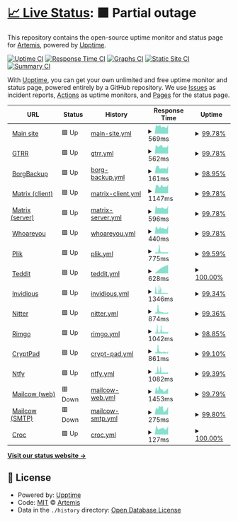 # [📈 Live Status](https://upptime.artemislena.eu): <!--live status--> **🟧 Partial outage**

This repository contains the open-source uptime monitor and status page for [Artemis](https://artemislena.eu), powered by [Upptime](https://github.com/upptime/upptime).

[![Uptime CI](https://github.com/artemislena/upptime/workflows/Uptime%20CI/badge.svg)](https://github.com/artemislena/upptime/actions?query=workflow%3A%22Uptime+CI%22)
[![Response Time CI](https://github.com/artemislena/upptime/workflows/Response%20Time%20CI/badge.svg)](https://github.com/artemislena/upptime/actions?query=workflow%3A%22Response+Time+CI%22)
[![Graphs CI](https://github.com/artemislena/upptime/workflows/Graphs%20CI/badge.svg)](https://github.com/artemislena/upptime/actions?query=workflow%3A%22Graphs+CI%22)
[![Static Site CI](https://github.com/artemislena/upptime/workflows/Static%20Site%20CI/badge.svg)](https://github.com/artemislena/upptime/actions?query=workflow%3A%22Static+Site+CI%22)
[![Summary CI](https://github.com/artemislena/upptime/workflows/Summary%20CI/badge.svg)](https://github.com/artemislena/upptime/actions?query=workflow%3A%22Summary+CI%22)

With [Upptime](https://upptime.js.org), you can get your own unlimited and free uptime monitor and status page, powered entirely by a GitHub repository. We use [Issues](https://github.com/artemislena/upptime/issues) as incident reports, [Actions](https://github.com/artemislena/upptime/actions) as uptime monitors, and [Pages](https://upptime.artemislena.eu) for the status page.

<!--start: status pages-->
<!-- This summary is generated by Upptime (https://github.com/upptime/upptime) -->
<!-- Do not edit this manually, your changes will be overwritten -->
<!-- prettier-ignore -->
| URL | Status | History | Response Time | Uptime |
| --- | ------ | ------- | ------------- | ------ |
| <img alt="" src="https://favicons.githubusercontent.com/artemislena.eu" height="13"> [Main site](https://artemislena.eu) | 🟩 Up | [main-site.yml](https://github.com/artemislena/upptime/commits/HEAD/history/main-site.yml) | <details><summary><img alt="Response time graph" src="./graphs/main-site/response-time-week.png" height="20"> 569ms</summary><br><a href="https://upptime.artemislena.eu/history/main-site"><img alt="Response time 617" src="https://img.shields.io/endpoint?url=https%3A%2F%2Fraw.githubusercontent.com%2Fartemislena%2Fupptime%2FHEAD%2Fapi%2Fmain-site%2Fresponse-time.json"></a><br><a href="https://upptime.artemislena.eu/history/main-site"><img alt="24-hour response time 697" src="https://img.shields.io/endpoint?url=https%3A%2F%2Fraw.githubusercontent.com%2Fartemislena%2Fupptime%2FHEAD%2Fapi%2Fmain-site%2Fresponse-time-day.json"></a><br><a href="https://upptime.artemislena.eu/history/main-site"><img alt="7-day response time 569" src="https://img.shields.io/endpoint?url=https%3A%2F%2Fraw.githubusercontent.com%2Fartemislena%2Fupptime%2FHEAD%2Fapi%2Fmain-site%2Fresponse-time-week.json"></a><br><a href="https://upptime.artemislena.eu/history/main-site"><img alt="30-day response time 568" src="https://img.shields.io/endpoint?url=https%3A%2F%2Fraw.githubusercontent.com%2Fartemislena%2Fupptime%2FHEAD%2Fapi%2Fmain-site%2Fresponse-time-month.json"></a><br><a href="https://upptime.artemislena.eu/history/main-site"><img alt="1-year response time 617" src="https://img.shields.io/endpoint?url=https%3A%2F%2Fraw.githubusercontent.com%2Fartemislena%2Fupptime%2FHEAD%2Fapi%2Fmain-site%2Fresponse-time-year.json"></a></details> | <details><summary><a href="https://upptime.artemislena.eu/history/main-site">99.78%</a></summary><a href="https://upptime.artemislena.eu/history/main-site"><img alt="All-time uptime 99.50%" src="https://img.shields.io/endpoint?url=https%3A%2F%2Fraw.githubusercontent.com%2Fartemislena%2Fupptime%2FHEAD%2Fapi%2Fmain-site%2Fuptime.json"></a><br><a href="https://upptime.artemislena.eu/history/main-site"><img alt="24-hour uptime 100.00%" src="https://img.shields.io/endpoint?url=https%3A%2F%2Fraw.githubusercontent.com%2Fartemislena%2Fupptime%2FHEAD%2Fapi%2Fmain-site%2Fuptime-day.json"></a><br><a href="https://upptime.artemislena.eu/history/main-site"><img alt="7-day uptime 99.78%" src="https://img.shields.io/endpoint?url=https%3A%2F%2Fraw.githubusercontent.com%2Fartemislena%2Fupptime%2FHEAD%2Fapi%2Fmain-site%2Fuptime-week.json"></a><br><a href="https://upptime.artemislena.eu/history/main-site"><img alt="30-day uptime 99.73%" src="https://img.shields.io/endpoint?url=https%3A%2F%2Fraw.githubusercontent.com%2Fartemislena%2Fupptime%2FHEAD%2Fapi%2Fmain-site%2Fuptime-month.json"></a><br><a href="https://upptime.artemislena.eu/history/main-site"><img alt="1-year uptime 99.50%" src="https://img.shields.io/endpoint?url=https%3A%2F%2Fraw.githubusercontent.com%2Fartemislena%2Fupptime%2FHEAD%2Fapi%2Fmain-site%2Fuptime-year.json"></a></details>
| <img alt="" src="https://favicons.githubusercontent.com/gtrr.artemislena.eu" height="13"> [GTRR](https://gtrr.artemislena.eu) | 🟩 Up | [gtrr.yml](https://github.com/artemislena/upptime/commits/HEAD/history/gtrr.yml) | <details><summary><img alt="Response time graph" src="./graphs/gtrr/response-time-week.png" height="20"> 562ms</summary><br><a href="https://upptime.artemislena.eu/history/gtrr"><img alt="Response time 572" src="https://img.shields.io/endpoint?url=https%3A%2F%2Fraw.githubusercontent.com%2Fartemislena%2Fupptime%2FHEAD%2Fapi%2Fgtrr%2Fresponse-time.json"></a><br><a href="https://upptime.artemislena.eu/history/gtrr"><img alt="24-hour response time 667" src="https://img.shields.io/endpoint?url=https%3A%2F%2Fraw.githubusercontent.com%2Fartemislena%2Fupptime%2FHEAD%2Fapi%2Fgtrr%2Fresponse-time-day.json"></a><br><a href="https://upptime.artemislena.eu/history/gtrr"><img alt="7-day response time 562" src="https://img.shields.io/endpoint?url=https%3A%2F%2Fraw.githubusercontent.com%2Fartemislena%2Fupptime%2FHEAD%2Fapi%2Fgtrr%2Fresponse-time-week.json"></a><br><a href="https://upptime.artemislena.eu/history/gtrr"><img alt="30-day response time 567" src="https://img.shields.io/endpoint?url=https%3A%2F%2Fraw.githubusercontent.com%2Fartemislena%2Fupptime%2FHEAD%2Fapi%2Fgtrr%2Fresponse-time-month.json"></a><br><a href="https://upptime.artemislena.eu/history/gtrr"><img alt="1-year response time 572" src="https://img.shields.io/endpoint?url=https%3A%2F%2Fraw.githubusercontent.com%2Fartemislena%2Fupptime%2FHEAD%2Fapi%2Fgtrr%2Fresponse-time-year.json"></a></details> | <details><summary><a href="https://upptime.artemislena.eu/history/gtrr">99.78%</a></summary><a href="https://upptime.artemislena.eu/history/gtrr"><img alt="All-time uptime 99.34%" src="https://img.shields.io/endpoint?url=https%3A%2F%2Fraw.githubusercontent.com%2Fartemislena%2Fupptime%2FHEAD%2Fapi%2Fgtrr%2Fuptime.json"></a><br><a href="https://upptime.artemislena.eu/history/gtrr"><img alt="24-hour uptime 100.00%" src="https://img.shields.io/endpoint?url=https%3A%2F%2Fraw.githubusercontent.com%2Fartemislena%2Fupptime%2FHEAD%2Fapi%2Fgtrr%2Fuptime-day.json"></a><br><a href="https://upptime.artemislena.eu/history/gtrr"><img alt="7-day uptime 99.78%" src="https://img.shields.io/endpoint?url=https%3A%2F%2Fraw.githubusercontent.com%2Fartemislena%2Fupptime%2FHEAD%2Fapi%2Fgtrr%2Fuptime-week.json"></a><br><a href="https://upptime.artemislena.eu/history/gtrr"><img alt="30-day uptime 99.73%" src="https://img.shields.io/endpoint?url=https%3A%2F%2Fraw.githubusercontent.com%2Fartemislena%2Fupptime%2FHEAD%2Fapi%2Fgtrr%2Fuptime-month.json"></a><br><a href="https://upptime.artemislena.eu/history/gtrr"><img alt="1-year uptime 99.34%" src="https://img.shields.io/endpoint?url=https%3A%2F%2Fraw.githubusercontent.com%2Fartemislena%2Fupptime%2FHEAD%2Fapi%2Fgtrr%2Fuptime-year.json"></a></details>
| <img alt="" src="https://favicons.githubusercontent.com/null" height="13"> [BorgBackup](borg.artemislena.eu) | 🟩 Up | [borg-backup.yml](https://github.com/artemislena/upptime/commits/HEAD/history/borg-backup.yml) | <details><summary><img alt="Response time graph" src="./graphs/borg-backup/response-time-week.png" height="20"> 161ms</summary><br><a href="https://upptime.artemislena.eu/history/borg-backup"><img alt="Response time 163" src="https://img.shields.io/endpoint?url=https%3A%2F%2Fraw.githubusercontent.com%2Fartemislena%2Fupptime%2FHEAD%2Fapi%2Fborg-backup%2Fresponse-time.json"></a><br><a href="https://upptime.artemislena.eu/history/borg-backup"><img alt="24-hour response time 176" src="https://img.shields.io/endpoint?url=https%3A%2F%2Fraw.githubusercontent.com%2Fartemislena%2Fupptime%2FHEAD%2Fapi%2Fborg-backup%2Fresponse-time-day.json"></a><br><a href="https://upptime.artemislena.eu/history/borg-backup"><img alt="7-day response time 161" src="https://img.shields.io/endpoint?url=https%3A%2F%2Fraw.githubusercontent.com%2Fartemislena%2Fupptime%2FHEAD%2Fapi%2Fborg-backup%2Fresponse-time-week.json"></a><br><a href="https://upptime.artemislena.eu/history/borg-backup"><img alt="30-day response time 164" src="https://img.shields.io/endpoint?url=https%3A%2F%2Fraw.githubusercontent.com%2Fartemislena%2Fupptime%2FHEAD%2Fapi%2Fborg-backup%2Fresponse-time-month.json"></a><br><a href="https://upptime.artemislena.eu/history/borg-backup"><img alt="1-year response time 163" src="https://img.shields.io/endpoint?url=https%3A%2F%2Fraw.githubusercontent.com%2Fartemislena%2Fupptime%2FHEAD%2Fapi%2Fborg-backup%2Fresponse-time-year.json"></a></details> | <details><summary><a href="https://upptime.artemislena.eu/history/borg-backup">98.95%</a></summary><a href="https://upptime.artemislena.eu/history/borg-backup"><img alt="All-time uptime 99.61%" src="https://img.shields.io/endpoint?url=https%3A%2F%2Fraw.githubusercontent.com%2Fartemislena%2Fupptime%2FHEAD%2Fapi%2Fborg-backup%2Fuptime.json"></a><br><a href="https://upptime.artemislena.eu/history/borg-backup"><img alt="24-hour uptime 92.64%" src="https://img.shields.io/endpoint?url=https%3A%2F%2Fraw.githubusercontent.com%2Fartemislena%2Fupptime%2FHEAD%2Fapi%2Fborg-backup%2Fuptime-day.json"></a><br><a href="https://upptime.artemislena.eu/history/borg-backup"><img alt="7-day uptime 98.95%" src="https://img.shields.io/endpoint?url=https%3A%2F%2Fraw.githubusercontent.com%2Fartemislena%2Fupptime%2FHEAD%2Fapi%2Fborg-backup%2Fuptime-week.json"></a><br><a href="https://upptime.artemislena.eu/history/borg-backup"><img alt="30-day uptime 99.60%" src="https://img.shields.io/endpoint?url=https%3A%2F%2Fraw.githubusercontent.com%2Fartemislena%2Fupptime%2FHEAD%2Fapi%2Fborg-backup%2Fuptime-month.json"></a><br><a href="https://upptime.artemislena.eu/history/borg-backup"><img alt="1-year uptime 99.61%" src="https://img.shields.io/endpoint?url=https%3A%2F%2Fraw.githubusercontent.com%2Fartemislena%2Fupptime%2FHEAD%2Fapi%2Fborg-backup%2Fuptime-year.json"></a></details>
| <img alt="" src="https://favicons.githubusercontent.com/matrix.artemislena.eu" height="13"> [Matrix (client)](https://matrix.artemislena.eu) | 🟩 Up | [matrix-client.yml](https://github.com/artemislena/upptime/commits/HEAD/history/matrix-client.yml) | <details><summary><img alt="Response time graph" src="./graphs/matrix-client/response-time-week.png" height="20"> 1147ms</summary><br><a href="https://upptime.artemislena.eu/history/matrix-client"><img alt="Response time 1217" src="https://img.shields.io/endpoint?url=https%3A%2F%2Fraw.githubusercontent.com%2Fartemislena%2Fupptime%2FHEAD%2Fapi%2Fmatrix-client%2Fresponse-time.json"></a><br><a href="https://upptime.artemislena.eu/history/matrix-client"><img alt="24-hour response time 1366" src="https://img.shields.io/endpoint?url=https%3A%2F%2Fraw.githubusercontent.com%2Fartemislena%2Fupptime%2FHEAD%2Fapi%2Fmatrix-client%2Fresponse-time-day.json"></a><br><a href="https://upptime.artemislena.eu/history/matrix-client"><img alt="7-day response time 1147" src="https://img.shields.io/endpoint?url=https%3A%2F%2Fraw.githubusercontent.com%2Fartemislena%2Fupptime%2FHEAD%2Fapi%2Fmatrix-client%2Fresponse-time-week.json"></a><br><a href="https://upptime.artemislena.eu/history/matrix-client"><img alt="30-day response time 1158" src="https://img.shields.io/endpoint?url=https%3A%2F%2Fraw.githubusercontent.com%2Fartemislena%2Fupptime%2FHEAD%2Fapi%2Fmatrix-client%2Fresponse-time-month.json"></a><br><a href="https://upptime.artemislena.eu/history/matrix-client"><img alt="1-year response time 1217" src="https://img.shields.io/endpoint?url=https%3A%2F%2Fraw.githubusercontent.com%2Fartemislena%2Fupptime%2FHEAD%2Fapi%2Fmatrix-client%2Fresponse-time-year.json"></a></details> | <details><summary><a href="https://upptime.artemislena.eu/history/matrix-client">99.78%</a></summary><a href="https://upptime.artemislena.eu/history/matrix-client"><img alt="All-time uptime 99.25%" src="https://img.shields.io/endpoint?url=https%3A%2F%2Fraw.githubusercontent.com%2Fartemislena%2Fupptime%2FHEAD%2Fapi%2Fmatrix-client%2Fuptime.json"></a><br><a href="https://upptime.artemislena.eu/history/matrix-client"><img alt="24-hour uptime 100.00%" src="https://img.shields.io/endpoint?url=https%3A%2F%2Fraw.githubusercontent.com%2Fartemislena%2Fupptime%2FHEAD%2Fapi%2Fmatrix-client%2Fuptime-day.json"></a><br><a href="https://upptime.artemislena.eu/history/matrix-client"><img alt="7-day uptime 99.78%" src="https://img.shields.io/endpoint?url=https%3A%2F%2Fraw.githubusercontent.com%2Fartemislena%2Fupptime%2FHEAD%2Fapi%2Fmatrix-client%2Fuptime-week.json"></a><br><a href="https://upptime.artemislena.eu/history/matrix-client"><img alt="30-day uptime 99.29%" src="https://img.shields.io/endpoint?url=https%3A%2F%2Fraw.githubusercontent.com%2Fartemislena%2Fupptime%2FHEAD%2Fapi%2Fmatrix-client%2Fuptime-month.json"></a><br><a href="https://upptime.artemislena.eu/history/matrix-client"><img alt="1-year uptime 99.25%" src="https://img.shields.io/endpoint?url=https%3A%2F%2Fraw.githubusercontent.com%2Fartemislena%2Fupptime%2FHEAD%2Fapi%2Fmatrix-client%2Fuptime-year.json"></a></details>
| <img alt="" src="https://favicons.githubusercontent.com/matrix.artemislena.eu" height="13"> [Matrix (server)](https://matrix.artemislena.eu:8448/_matrix/static) | 🟩 Up | [matrix-server.yml](https://github.com/artemislena/upptime/commits/HEAD/history/matrix-server.yml) | <details><summary><img alt="Response time graph" src="./graphs/matrix-server/response-time-week.png" height="20"> 596ms</summary><br><a href="https://upptime.artemislena.eu/history/matrix-server"><img alt="Response time 742" src="https://img.shields.io/endpoint?url=https%3A%2F%2Fraw.githubusercontent.com%2Fartemislena%2Fupptime%2FHEAD%2Fapi%2Fmatrix-server%2Fresponse-time.json"></a><br><a href="https://upptime.artemislena.eu/history/matrix-server"><img alt="24-hour response time 833" src="https://img.shields.io/endpoint?url=https%3A%2F%2Fraw.githubusercontent.com%2Fartemislena%2Fupptime%2FHEAD%2Fapi%2Fmatrix-server%2Fresponse-time-day.json"></a><br><a href="https://upptime.artemislena.eu/history/matrix-server"><img alt="7-day response time 596" src="https://img.shields.io/endpoint?url=https%3A%2F%2Fraw.githubusercontent.com%2Fartemislena%2Fupptime%2FHEAD%2Fapi%2Fmatrix-server%2Fresponse-time-week.json"></a><br><a href="https://upptime.artemislena.eu/history/matrix-server"><img alt="30-day response time 683" src="https://img.shields.io/endpoint?url=https%3A%2F%2Fraw.githubusercontent.com%2Fartemislena%2Fupptime%2FHEAD%2Fapi%2Fmatrix-server%2Fresponse-time-month.json"></a><br><a href="https://upptime.artemislena.eu/history/matrix-server"><img alt="1-year response time 742" src="https://img.shields.io/endpoint?url=https%3A%2F%2Fraw.githubusercontent.com%2Fartemislena%2Fupptime%2FHEAD%2Fapi%2Fmatrix-server%2Fresponse-time-year.json"></a></details> | <details><summary><a href="https://upptime.artemislena.eu/history/matrix-server">99.78%</a></summary><a href="https://upptime.artemislena.eu/history/matrix-server"><img alt="All-time uptime 99.28%" src="https://img.shields.io/endpoint?url=https%3A%2F%2Fraw.githubusercontent.com%2Fartemislena%2Fupptime%2FHEAD%2Fapi%2Fmatrix-server%2Fuptime.json"></a><br><a href="https://upptime.artemislena.eu/history/matrix-server"><img alt="24-hour uptime 100.00%" src="https://img.shields.io/endpoint?url=https%3A%2F%2Fraw.githubusercontent.com%2Fartemislena%2Fupptime%2FHEAD%2Fapi%2Fmatrix-server%2Fuptime-day.json"></a><br><a href="https://upptime.artemislena.eu/history/matrix-server"><img alt="7-day uptime 99.78%" src="https://img.shields.io/endpoint?url=https%3A%2F%2Fraw.githubusercontent.com%2Fartemislena%2Fupptime%2FHEAD%2Fapi%2Fmatrix-server%2Fuptime-week.json"></a><br><a href="https://upptime.artemislena.eu/history/matrix-server"><img alt="30-day uptime 99.34%" src="https://img.shields.io/endpoint?url=https%3A%2F%2Fraw.githubusercontent.com%2Fartemislena%2Fupptime%2FHEAD%2Fapi%2Fmatrix-server%2Fuptime-month.json"></a><br><a href="https://upptime.artemislena.eu/history/matrix-server"><img alt="1-year uptime 99.28%" src="https://img.shields.io/endpoint?url=https%3A%2F%2Fraw.githubusercontent.com%2Fartemislena%2Fupptime%2FHEAD%2Fapi%2Fmatrix-server%2Fuptime-year.json"></a></details>
| <img alt="" src="https://favicons.githubusercontent.com/artemislena.eu" height="13"> [Whoareyou](https://artemislena.eu/services/whoareyou.html) | 🟩 Up | [whoareyou.yml](https://github.com/artemislena/upptime/commits/HEAD/history/whoareyou.yml) | <details><summary><img alt="Response time graph" src="./graphs/whoareyou/response-time-week.png" height="20"> 440ms</summary><br><a href="https://upptime.artemislena.eu/history/whoareyou"><img alt="Response time 460" src="https://img.shields.io/endpoint?url=https%3A%2F%2Fraw.githubusercontent.com%2Fartemislena%2Fupptime%2FHEAD%2Fapi%2Fwhoareyou%2Fresponse-time.json"></a><br><a href="https://upptime.artemislena.eu/history/whoareyou"><img alt="24-hour response time 621" src="https://img.shields.io/endpoint?url=https%3A%2F%2Fraw.githubusercontent.com%2Fartemislena%2Fupptime%2FHEAD%2Fapi%2Fwhoareyou%2Fresponse-time-day.json"></a><br><a href="https://upptime.artemislena.eu/history/whoareyou"><img alt="7-day response time 440" src="https://img.shields.io/endpoint?url=https%3A%2F%2Fraw.githubusercontent.com%2Fartemislena%2Fupptime%2FHEAD%2Fapi%2Fwhoareyou%2Fresponse-time-week.json"></a><br><a href="https://upptime.artemislena.eu/history/whoareyou"><img alt="30-day response time 463" src="https://img.shields.io/endpoint?url=https%3A%2F%2Fraw.githubusercontent.com%2Fartemislena%2Fupptime%2FHEAD%2Fapi%2Fwhoareyou%2Fresponse-time-month.json"></a><br><a href="https://upptime.artemislena.eu/history/whoareyou"><img alt="1-year response time 460" src="https://img.shields.io/endpoint?url=https%3A%2F%2Fraw.githubusercontent.com%2Fartemislena%2Fupptime%2FHEAD%2Fapi%2Fwhoareyou%2Fresponse-time-year.json"></a></details> | <details><summary><a href="https://upptime.artemislena.eu/history/whoareyou">99.78%</a></summary><a href="https://upptime.artemislena.eu/history/whoareyou"><img alt="All-time uptime 99.56%" src="https://img.shields.io/endpoint?url=https%3A%2F%2Fraw.githubusercontent.com%2Fartemislena%2Fupptime%2FHEAD%2Fapi%2Fwhoareyou%2Fuptime.json"></a><br><a href="https://upptime.artemislena.eu/history/whoareyou"><img alt="24-hour uptime 100.00%" src="https://img.shields.io/endpoint?url=https%3A%2F%2Fraw.githubusercontent.com%2Fartemislena%2Fupptime%2FHEAD%2Fapi%2Fwhoareyou%2Fuptime-day.json"></a><br><a href="https://upptime.artemislena.eu/history/whoareyou"><img alt="7-day uptime 99.78%" src="https://img.shields.io/endpoint?url=https%3A%2F%2Fraw.githubusercontent.com%2Fartemislena%2Fupptime%2FHEAD%2Fapi%2Fwhoareyou%2Fuptime-week.json"></a><br><a href="https://upptime.artemislena.eu/history/whoareyou"><img alt="30-day uptime 99.79%" src="https://img.shields.io/endpoint?url=https%3A%2F%2Fraw.githubusercontent.com%2Fartemislena%2Fupptime%2FHEAD%2Fapi%2Fwhoareyou%2Fuptime-month.json"></a><br><a href="https://upptime.artemislena.eu/history/whoareyou"><img alt="1-year uptime 99.56%" src="https://img.shields.io/endpoint?url=https%3A%2F%2Fraw.githubusercontent.com%2Fartemislena%2Fupptime%2FHEAD%2Fapi%2Fwhoareyou%2Fuptime-year.json"></a></details>
| <img alt="" src="https://favicons.githubusercontent.com/plik.artemislena.eu" height="13"> [Plik](https://plik.artemislena.eu) | 🟩 Up | [plik.yml](https://github.com/artemislena/upptime/commits/HEAD/history/plik.yml) | <details><summary><img alt="Response time graph" src="./graphs/plik/response-time-week.png" height="20"> 775ms</summary><br><a href="https://upptime.artemislena.eu/history/plik"><img alt="Response time 806" src="https://img.shields.io/endpoint?url=https%3A%2F%2Fraw.githubusercontent.com%2Fartemislena%2Fupptime%2FHEAD%2Fapi%2Fplik%2Fresponse-time.json"></a><br><a href="https://upptime.artemislena.eu/history/plik"><img alt="24-hour response time 629" src="https://img.shields.io/endpoint?url=https%3A%2F%2Fraw.githubusercontent.com%2Fartemislena%2Fupptime%2FHEAD%2Fapi%2Fplik%2Fresponse-time-day.json"></a><br><a href="https://upptime.artemislena.eu/history/plik"><img alt="7-day response time 775" src="https://img.shields.io/endpoint?url=https%3A%2F%2Fraw.githubusercontent.com%2Fartemislena%2Fupptime%2FHEAD%2Fapi%2Fplik%2Fresponse-time-week.json"></a><br><a href="https://upptime.artemislena.eu/history/plik"><img alt="30-day response time 742" src="https://img.shields.io/endpoint?url=https%3A%2F%2Fraw.githubusercontent.com%2Fartemislena%2Fupptime%2FHEAD%2Fapi%2Fplik%2Fresponse-time-month.json"></a><br><a href="https://upptime.artemislena.eu/history/plik"><img alt="1-year response time 806" src="https://img.shields.io/endpoint?url=https%3A%2F%2Fraw.githubusercontent.com%2Fartemislena%2Fupptime%2FHEAD%2Fapi%2Fplik%2Fresponse-time-year.json"></a></details> | <details><summary><a href="https://upptime.artemislena.eu/history/plik">99.59%</a></summary><a href="https://upptime.artemislena.eu/history/plik"><img alt="All-time uptime 98.99%" src="https://img.shields.io/endpoint?url=https%3A%2F%2Fraw.githubusercontent.com%2Fartemislena%2Fupptime%2FHEAD%2Fapi%2Fplik%2Fuptime.json"></a><br><a href="https://upptime.artemislena.eu/history/plik"><img alt="24-hour uptime 100.00%" src="https://img.shields.io/endpoint?url=https%3A%2F%2Fraw.githubusercontent.com%2Fartemislena%2Fupptime%2FHEAD%2Fapi%2Fplik%2Fuptime-day.json"></a><br><a href="https://upptime.artemislena.eu/history/plik"><img alt="7-day uptime 99.59%" src="https://img.shields.io/endpoint?url=https%3A%2F%2Fraw.githubusercontent.com%2Fartemislena%2Fupptime%2FHEAD%2Fapi%2Fplik%2Fuptime-week.json"></a><br><a href="https://upptime.artemislena.eu/history/plik"><img alt="30-day uptime 99.65%" src="https://img.shields.io/endpoint?url=https%3A%2F%2Fraw.githubusercontent.com%2Fartemislena%2Fupptime%2FHEAD%2Fapi%2Fplik%2Fuptime-month.json"></a><br><a href="https://upptime.artemislena.eu/history/plik"><img alt="1-year uptime 98.99%" src="https://img.shields.io/endpoint?url=https%3A%2F%2Fraw.githubusercontent.com%2Fartemislena%2Fupptime%2FHEAD%2Fapi%2Fplik%2Fuptime-year.json"></a></details>
| <img alt="" src="https://favicons.githubusercontent.com/reddit.artemislena.eu" height="13"> [Teddit](https://reddit.artemislena.eu) | 🟩 Up | [teddit.yml](https://github.com/artemislena/upptime/commits/HEAD/history/teddit.yml) | <details><summary><img alt="Response time graph" src="./graphs/teddit/response-time-week.png" height="20"> 628ms</summary><br><a href="https://upptime.artemislena.eu/history/teddit"><img alt="Response time 628" src="https://img.shields.io/endpoint?url=https%3A%2F%2Fraw.githubusercontent.com%2Fartemislena%2Fupptime%2FHEAD%2Fapi%2Fteddit%2Fresponse-time.json"></a><br><a href="https://upptime.artemislena.eu/history/teddit"><img alt="24-hour response time 759" src="https://img.shields.io/endpoint?url=https%3A%2F%2Fraw.githubusercontent.com%2Fartemislena%2Fupptime%2FHEAD%2Fapi%2Fteddit%2Fresponse-time-day.json"></a><br><a href="https://upptime.artemislena.eu/history/teddit"><img alt="7-day response time 628" src="https://img.shields.io/endpoint?url=https%3A%2F%2Fraw.githubusercontent.com%2Fartemislena%2Fupptime%2FHEAD%2Fapi%2Fteddit%2Fresponse-time-week.json"></a><br><a href="https://upptime.artemislena.eu/history/teddit"><img alt="30-day response time 628" src="https://img.shields.io/endpoint?url=https%3A%2F%2Fraw.githubusercontent.com%2Fartemislena%2Fupptime%2FHEAD%2Fapi%2Fteddit%2Fresponse-time-month.json"></a><br><a href="https://upptime.artemislena.eu/history/teddit"><img alt="1-year response time 628" src="https://img.shields.io/endpoint?url=https%3A%2F%2Fraw.githubusercontent.com%2Fartemislena%2Fupptime%2FHEAD%2Fapi%2Fteddit%2Fresponse-time-year.json"></a></details> | <details><summary><a href="https://upptime.artemislena.eu/history/teddit">100.00%</a></summary><a href="https://upptime.artemislena.eu/history/teddit"><img alt="All-time uptime 100.00%" src="https://img.shields.io/endpoint?url=https%3A%2F%2Fraw.githubusercontent.com%2Fartemislena%2Fupptime%2FHEAD%2Fapi%2Fteddit%2Fuptime.json"></a><br><a href="https://upptime.artemislena.eu/history/teddit"><img alt="24-hour uptime 100.00%" src="https://img.shields.io/endpoint?url=https%3A%2F%2Fraw.githubusercontent.com%2Fartemislena%2Fupptime%2FHEAD%2Fapi%2Fteddit%2Fuptime-day.json"></a><br><a href="https://upptime.artemislena.eu/history/teddit"><img alt="7-day uptime 100.00%" src="https://img.shields.io/endpoint?url=https%3A%2F%2Fraw.githubusercontent.com%2Fartemislena%2Fupptime%2FHEAD%2Fapi%2Fteddit%2Fuptime-week.json"></a><br><a href="https://upptime.artemislena.eu/history/teddit"><img alt="30-day uptime 100.00%" src="https://img.shields.io/endpoint?url=https%3A%2F%2Fraw.githubusercontent.com%2Fartemislena%2Fupptime%2FHEAD%2Fapi%2Fteddit%2Fuptime-month.json"></a><br><a href="https://upptime.artemislena.eu/history/teddit"><img alt="1-year uptime 100.00%" src="https://img.shields.io/endpoint?url=https%3A%2F%2Fraw.githubusercontent.com%2Fartemislena%2Fupptime%2FHEAD%2Fapi%2Fteddit%2Fuptime-year.json"></a></details>
| <img alt="" src="https://favicons.githubusercontent.com/yt.artemislena.eu" height="13"> [Invidious](https://yt.artemislena.eu) | 🟩 Up | [invidious.yml](https://github.com/artemislena/upptime/commits/HEAD/history/invidious.yml) | <details><summary><img alt="Response time graph" src="./graphs/invidious/response-time-week.png" height="20"> 1346ms</summary><br><a href="https://upptime.artemislena.eu/history/invidious"><img alt="Response time 877" src="https://img.shields.io/endpoint?url=https%3A%2F%2Fraw.githubusercontent.com%2Fartemislena%2Fupptime%2FHEAD%2Fapi%2Finvidious%2Fresponse-time.json"></a><br><a href="https://upptime.artemislena.eu/history/invidious"><img alt="24-hour response time 637" src="https://img.shields.io/endpoint?url=https%3A%2F%2Fraw.githubusercontent.com%2Fartemislena%2Fupptime%2FHEAD%2Fapi%2Finvidious%2Fresponse-time-day.json"></a><br><a href="https://upptime.artemislena.eu/history/invidious"><img alt="7-day response time 1346" src="https://img.shields.io/endpoint?url=https%3A%2F%2Fraw.githubusercontent.com%2Fartemislena%2Fupptime%2FHEAD%2Fapi%2Finvidious%2Fresponse-time-week.json"></a><br><a href="https://upptime.artemislena.eu/history/invidious"><img alt="30-day response time 1227" src="https://img.shields.io/endpoint?url=https%3A%2F%2Fraw.githubusercontent.com%2Fartemislena%2Fupptime%2FHEAD%2Fapi%2Finvidious%2Fresponse-time-month.json"></a><br><a href="https://upptime.artemislena.eu/history/invidious"><img alt="1-year response time 877" src="https://img.shields.io/endpoint?url=https%3A%2F%2Fraw.githubusercontent.com%2Fartemislena%2Fupptime%2FHEAD%2Fapi%2Finvidious%2Fresponse-time-year.json"></a></details> | <details><summary><a href="https://upptime.artemislena.eu/history/invidious">99.34%</a></summary><a href="https://upptime.artemislena.eu/history/invidious"><img alt="All-time uptime 98.29%" src="https://img.shields.io/endpoint?url=https%3A%2F%2Fraw.githubusercontent.com%2Fartemislena%2Fupptime%2FHEAD%2Fapi%2Finvidious%2Fuptime.json"></a><br><a href="https://upptime.artemislena.eu/history/invidious"><img alt="24-hour uptime 100.00%" src="https://img.shields.io/endpoint?url=https%3A%2F%2Fraw.githubusercontent.com%2Fartemislena%2Fupptime%2FHEAD%2Fapi%2Finvidious%2Fuptime-day.json"></a><br><a href="https://upptime.artemislena.eu/history/invidious"><img alt="7-day uptime 99.34%" src="https://img.shields.io/endpoint?url=https%3A%2F%2Fraw.githubusercontent.com%2Fartemislena%2Fupptime%2FHEAD%2Fapi%2Finvidious%2Fuptime-week.json"></a><br><a href="https://upptime.artemislena.eu/history/invidious"><img alt="30-day uptime 98.27%" src="https://img.shields.io/endpoint?url=https%3A%2F%2Fraw.githubusercontent.com%2Fartemislena%2Fupptime%2FHEAD%2Fapi%2Finvidious%2Fuptime-month.json"></a><br><a href="https://upptime.artemislena.eu/history/invidious"><img alt="1-year uptime 98.29%" src="https://img.shields.io/endpoint?url=https%3A%2F%2Fraw.githubusercontent.com%2Fartemislena%2Fupptime%2FHEAD%2Fapi%2Finvidious%2Fuptime-year.json"></a></details>
| <img alt="" src="https://favicons.githubusercontent.com/tw.artemislena.eu" height="13"> [Nitter](https://tw.artemislena.eu) | 🟩 Up | [nitter.yml](https://github.com/artemislena/upptime/commits/HEAD/history/nitter.yml) | <details><summary><img alt="Response time graph" src="./graphs/nitter/response-time-week.png" height="20"> 874ms</summary><br><a href="https://upptime.artemislena.eu/history/nitter"><img alt="Response time 791" src="https://img.shields.io/endpoint?url=https%3A%2F%2Fraw.githubusercontent.com%2Fartemislena%2Fupptime%2FHEAD%2Fapi%2Fnitter%2Fresponse-time.json"></a><br><a href="https://upptime.artemislena.eu/history/nitter"><img alt="24-hour response time 694" src="https://img.shields.io/endpoint?url=https%3A%2F%2Fraw.githubusercontent.com%2Fartemislena%2Fupptime%2FHEAD%2Fapi%2Fnitter%2Fresponse-time-day.json"></a><br><a href="https://upptime.artemislena.eu/history/nitter"><img alt="7-day response time 874" src="https://img.shields.io/endpoint?url=https%3A%2F%2Fraw.githubusercontent.com%2Fartemislena%2Fupptime%2FHEAD%2Fapi%2Fnitter%2Fresponse-time-week.json"></a><br><a href="https://upptime.artemislena.eu/history/nitter"><img alt="30-day response time 876" src="https://img.shields.io/endpoint?url=https%3A%2F%2Fraw.githubusercontent.com%2Fartemislena%2Fupptime%2FHEAD%2Fapi%2Fnitter%2Fresponse-time-month.json"></a><br><a href="https://upptime.artemislena.eu/history/nitter"><img alt="1-year response time 791" src="https://img.shields.io/endpoint?url=https%3A%2F%2Fraw.githubusercontent.com%2Fartemislena%2Fupptime%2FHEAD%2Fapi%2Fnitter%2Fresponse-time-year.json"></a></details> | <details><summary><a href="https://upptime.artemislena.eu/history/nitter">99.36%</a></summary><a href="https://upptime.artemislena.eu/history/nitter"><img alt="All-time uptime 98.84%" src="https://img.shields.io/endpoint?url=https%3A%2F%2Fraw.githubusercontent.com%2Fartemislena%2Fupptime%2FHEAD%2Fapi%2Fnitter%2Fuptime.json"></a><br><a href="https://upptime.artemislena.eu/history/nitter"><img alt="24-hour uptime 100.00%" src="https://img.shields.io/endpoint?url=https%3A%2F%2Fraw.githubusercontent.com%2Fartemislena%2Fupptime%2FHEAD%2Fapi%2Fnitter%2Fuptime-day.json"></a><br><a href="https://upptime.artemislena.eu/history/nitter"><img alt="7-day uptime 99.36%" src="https://img.shields.io/endpoint?url=https%3A%2F%2Fraw.githubusercontent.com%2Fartemislena%2Fupptime%2FHEAD%2Fapi%2Fnitter%2Fuptime-week.json"></a><br><a href="https://upptime.artemislena.eu/history/nitter"><img alt="30-day uptime 99.57%" src="https://img.shields.io/endpoint?url=https%3A%2F%2Fraw.githubusercontent.com%2Fartemislena%2Fupptime%2FHEAD%2Fapi%2Fnitter%2Fuptime-month.json"></a><br><a href="https://upptime.artemislena.eu/history/nitter"><img alt="1-year uptime 98.84%" src="https://img.shields.io/endpoint?url=https%3A%2F%2Fraw.githubusercontent.com%2Fartemislena%2Fupptime%2FHEAD%2Fapi%2Fnitter%2Fuptime-year.json"></a></details>
| <img alt="" src="https://favicons.githubusercontent.com/imgur.artemislena.eu" height="13"> [Rimgo](https://imgur.artemislena.eu) | 🟩 Up | [rimgo.yml](https://github.com/artemislena/upptime/commits/HEAD/history/rimgo.yml) | <details><summary><img alt="Response time graph" src="./graphs/rimgo/response-time-week.png" height="20"> 1042ms</summary><br><a href="https://upptime.artemislena.eu/history/rimgo"><img alt="Response time 844" src="https://img.shields.io/endpoint?url=https%3A%2F%2Fraw.githubusercontent.com%2Fartemislena%2Fupptime%2FHEAD%2Fapi%2Frimgo%2Fresponse-time.json"></a><br><a href="https://upptime.artemislena.eu/history/rimgo"><img alt="24-hour response time 1093" src="https://img.shields.io/endpoint?url=https%3A%2F%2Fraw.githubusercontent.com%2Fartemislena%2Fupptime%2FHEAD%2Fapi%2Frimgo%2Fresponse-time-day.json"></a><br><a href="https://upptime.artemislena.eu/history/rimgo"><img alt="7-day response time 1042" src="https://img.shields.io/endpoint?url=https%3A%2F%2Fraw.githubusercontent.com%2Fartemislena%2Fupptime%2FHEAD%2Fapi%2Frimgo%2Fresponse-time-week.json"></a><br><a href="https://upptime.artemislena.eu/history/rimgo"><img alt="30-day response time 906" src="https://img.shields.io/endpoint?url=https%3A%2F%2Fraw.githubusercontent.com%2Fartemislena%2Fupptime%2FHEAD%2Fapi%2Frimgo%2Fresponse-time-month.json"></a><br><a href="https://upptime.artemislena.eu/history/rimgo"><img alt="1-year response time 844" src="https://img.shields.io/endpoint?url=https%3A%2F%2Fraw.githubusercontent.com%2Fartemislena%2Fupptime%2FHEAD%2Fapi%2Frimgo%2Fresponse-time-year.json"></a></details> | <details><summary><a href="https://upptime.artemislena.eu/history/rimgo">98.85%</a></summary><a href="https://upptime.artemislena.eu/history/rimgo"><img alt="All-time uptime 99.07%" src="https://img.shields.io/endpoint?url=https%3A%2F%2Fraw.githubusercontent.com%2Fartemislena%2Fupptime%2FHEAD%2Fapi%2Frimgo%2Fuptime.json"></a><br><a href="https://upptime.artemislena.eu/history/rimgo"><img alt="24-hour uptime 100.00%" src="https://img.shields.io/endpoint?url=https%3A%2F%2Fraw.githubusercontent.com%2Fartemislena%2Fupptime%2FHEAD%2Fapi%2Frimgo%2Fuptime-day.json"></a><br><a href="https://upptime.artemislena.eu/history/rimgo"><img alt="7-day uptime 98.85%" src="https://img.shields.io/endpoint?url=https%3A%2F%2Fraw.githubusercontent.com%2Fartemislena%2Fupptime%2FHEAD%2Fapi%2Frimgo%2Fuptime-week.json"></a><br><a href="https://upptime.artemislena.eu/history/rimgo"><img alt="30-day uptime 99.57%" src="https://img.shields.io/endpoint?url=https%3A%2F%2Fraw.githubusercontent.com%2Fartemislena%2Fupptime%2FHEAD%2Fapi%2Frimgo%2Fuptime-month.json"></a><br><a href="https://upptime.artemislena.eu/history/rimgo"><img alt="1-year uptime 99.07%" src="https://img.shields.io/endpoint?url=https%3A%2F%2Fraw.githubusercontent.com%2Fartemislena%2Fupptime%2FHEAD%2Fapi%2Frimgo%2Fuptime-year.json"></a></details>
| <img alt="" src="https://favicons.githubusercontent.com/pad.artemislena.eu" height="13"> [CryptPad](https://pad.artemislena.eu) | 🟩 Up | [crypt-pad.yml](https://github.com/artemislena/upptime/commits/HEAD/history/crypt-pad.yml) | <details><summary><img alt="Response time graph" src="./graphs/crypt-pad/response-time-week.png" height="20"> 861ms</summary><br><a href="https://upptime.artemislena.eu/history/crypt-pad"><img alt="Response time 899" src="https://img.shields.io/endpoint?url=https%3A%2F%2Fraw.githubusercontent.com%2Fartemislena%2Fupptime%2FHEAD%2Fapi%2Fcrypt-pad%2Fresponse-time.json"></a><br><a href="https://upptime.artemislena.eu/history/crypt-pad"><img alt="24-hour response time 677" src="https://img.shields.io/endpoint?url=https%3A%2F%2Fraw.githubusercontent.com%2Fartemislena%2Fupptime%2FHEAD%2Fapi%2Fcrypt-pad%2Fresponse-time-day.json"></a><br><a href="https://upptime.artemislena.eu/history/crypt-pad"><img alt="7-day response time 861" src="https://img.shields.io/endpoint?url=https%3A%2F%2Fraw.githubusercontent.com%2Fartemislena%2Fupptime%2FHEAD%2Fapi%2Fcrypt-pad%2Fresponse-time-week.json"></a><br><a href="https://upptime.artemislena.eu/history/crypt-pad"><img alt="30-day response time 931" src="https://img.shields.io/endpoint?url=https%3A%2F%2Fraw.githubusercontent.com%2Fartemislena%2Fupptime%2FHEAD%2Fapi%2Fcrypt-pad%2Fresponse-time-month.json"></a><br><a href="https://upptime.artemislena.eu/history/crypt-pad"><img alt="1-year response time 899" src="https://img.shields.io/endpoint?url=https%3A%2F%2Fraw.githubusercontent.com%2Fartemislena%2Fupptime%2FHEAD%2Fapi%2Fcrypt-pad%2Fresponse-time-year.json"></a></details> | <details><summary><a href="https://upptime.artemislena.eu/history/crypt-pad">99.10%</a></summary><a href="https://upptime.artemislena.eu/history/crypt-pad"><img alt="All-time uptime 99.02%" src="https://img.shields.io/endpoint?url=https%3A%2F%2Fraw.githubusercontent.com%2Fartemislena%2Fupptime%2FHEAD%2Fapi%2Fcrypt-pad%2Fuptime.json"></a><br><a href="https://upptime.artemislena.eu/history/crypt-pad"><img alt="24-hour uptime 98.13%" src="https://img.shields.io/endpoint?url=https%3A%2F%2Fraw.githubusercontent.com%2Fartemislena%2Fupptime%2FHEAD%2Fapi%2Fcrypt-pad%2Fuptime-day.json"></a><br><a href="https://upptime.artemislena.eu/history/crypt-pad"><img alt="7-day uptime 99.10%" src="https://img.shields.io/endpoint?url=https%3A%2F%2Fraw.githubusercontent.com%2Fartemislena%2Fupptime%2FHEAD%2Fapi%2Fcrypt-pad%2Fuptime-week.json"></a><br><a href="https://upptime.artemislena.eu/history/crypt-pad"><img alt="30-day uptime 99.51%" src="https://img.shields.io/endpoint?url=https%3A%2F%2Fraw.githubusercontent.com%2Fartemislena%2Fupptime%2FHEAD%2Fapi%2Fcrypt-pad%2Fuptime-month.json"></a><br><a href="https://upptime.artemislena.eu/history/crypt-pad"><img alt="1-year uptime 99.02%" src="https://img.shields.io/endpoint?url=https%3A%2F%2Fraw.githubusercontent.com%2Fartemislena%2Fupptime%2FHEAD%2Fapi%2Fcrypt-pad%2Fuptime-year.json"></a></details>
| <img alt="" src="https://favicons.githubusercontent.com/ntfy.artemislena.eu" height="13"> [Ntfy](https://ntfy.artemislena.eu) | 🟩 Up | [ntfy.yml](https://github.com/artemislena/upptime/commits/HEAD/history/ntfy.yml) | <details><summary><img alt="Response time graph" src="./graphs/ntfy/response-time-week.png" height="20"> 1082ms</summary><br><a href="https://upptime.artemislena.eu/history/ntfy"><img alt="Response time 838" src="https://img.shields.io/endpoint?url=https%3A%2F%2Fraw.githubusercontent.com%2Fartemislena%2Fupptime%2FHEAD%2Fapi%2Fntfy%2Fresponse-time.json"></a><br><a href="https://upptime.artemislena.eu/history/ntfy"><img alt="24-hour response time 735" src="https://img.shields.io/endpoint?url=https%3A%2F%2Fraw.githubusercontent.com%2Fartemislena%2Fupptime%2FHEAD%2Fapi%2Fntfy%2Fresponse-time-day.json"></a><br><a href="https://upptime.artemislena.eu/history/ntfy"><img alt="7-day response time 1082" src="https://img.shields.io/endpoint?url=https%3A%2F%2Fraw.githubusercontent.com%2Fartemislena%2Fupptime%2FHEAD%2Fapi%2Fntfy%2Fresponse-time-week.json"></a><br><a href="https://upptime.artemislena.eu/history/ntfy"><img alt="30-day response time 903" src="https://img.shields.io/endpoint?url=https%3A%2F%2Fraw.githubusercontent.com%2Fartemislena%2Fupptime%2FHEAD%2Fapi%2Fntfy%2Fresponse-time-month.json"></a><br><a href="https://upptime.artemislena.eu/history/ntfy"><img alt="1-year response time 838" src="https://img.shields.io/endpoint?url=https%3A%2F%2Fraw.githubusercontent.com%2Fartemislena%2Fupptime%2FHEAD%2Fapi%2Fntfy%2Fresponse-time-year.json"></a></details> | <details><summary><a href="https://upptime.artemislena.eu/history/ntfy">99.39%</a></summary><a href="https://upptime.artemislena.eu/history/ntfy"><img alt="All-time uptime 99.16%" src="https://img.shields.io/endpoint?url=https%3A%2F%2Fraw.githubusercontent.com%2Fartemislena%2Fupptime%2FHEAD%2Fapi%2Fntfy%2Fuptime.json"></a><br><a href="https://upptime.artemislena.eu/history/ntfy"><img alt="24-hour uptime 100.00%" src="https://img.shields.io/endpoint?url=https%3A%2F%2Fraw.githubusercontent.com%2Fartemislena%2Fupptime%2FHEAD%2Fapi%2Fntfy%2Fuptime-day.json"></a><br><a href="https://upptime.artemislena.eu/history/ntfy"><img alt="7-day uptime 99.39%" src="https://img.shields.io/endpoint?url=https%3A%2F%2Fraw.githubusercontent.com%2Fartemislena%2Fupptime%2FHEAD%2Fapi%2Fntfy%2Fuptime-week.json"></a><br><a href="https://upptime.artemislena.eu/history/ntfy"><img alt="30-day uptime 99.70%" src="https://img.shields.io/endpoint?url=https%3A%2F%2Fraw.githubusercontent.com%2Fartemislena%2Fupptime%2FHEAD%2Fapi%2Fntfy%2Fuptime-month.json"></a><br><a href="https://upptime.artemislena.eu/history/ntfy"><img alt="1-year uptime 99.16%" src="https://img.shields.io/endpoint?url=https%3A%2F%2Fraw.githubusercontent.com%2Fartemislena%2Fupptime%2FHEAD%2Fapi%2Fntfy%2Fuptime-year.json"></a></details>
| <img alt="" src="https://favicons.githubusercontent.com/mail.artemislena.eu" height="13"> [Mailcow (web)](https://mail.artemislena.eu) | 🟥 Down | [mailcow-web.yml](https://github.com/artemislena/upptime/commits/HEAD/history/mailcow-web.yml) | <details><summary><img alt="Response time graph" src="./graphs/mailcow-web/response-time-week.png" height="20"> 1453ms</summary><br><a href="https://upptime.artemislena.eu/history/mailcow-web"><img alt="Response time 1357" src="https://img.shields.io/endpoint?url=https%3A%2F%2Fraw.githubusercontent.com%2Fartemislena%2Fupptime%2FHEAD%2Fapi%2Fmailcow-web%2Fresponse-time.json"></a><br><a href="https://upptime.artemislena.eu/history/mailcow-web"><img alt="24-hour response time 1739" src="https://img.shields.io/endpoint?url=https%3A%2F%2Fraw.githubusercontent.com%2Fartemislena%2Fupptime%2FHEAD%2Fapi%2Fmailcow-web%2Fresponse-time-day.json"></a><br><a href="https://upptime.artemislena.eu/history/mailcow-web"><img alt="7-day response time 1453" src="https://img.shields.io/endpoint?url=https%3A%2F%2Fraw.githubusercontent.com%2Fartemislena%2Fupptime%2FHEAD%2Fapi%2Fmailcow-web%2Fresponse-time-week.json"></a><br><a href="https://upptime.artemislena.eu/history/mailcow-web"><img alt="30-day response time 1375" src="https://img.shields.io/endpoint?url=https%3A%2F%2Fraw.githubusercontent.com%2Fartemislena%2Fupptime%2FHEAD%2Fapi%2Fmailcow-web%2Fresponse-time-month.json"></a><br><a href="https://upptime.artemislena.eu/history/mailcow-web"><img alt="1-year response time 1357" src="https://img.shields.io/endpoint?url=https%3A%2F%2Fraw.githubusercontent.com%2Fartemislena%2Fupptime%2FHEAD%2Fapi%2Fmailcow-web%2Fresponse-time-year.json"></a></details> | <details><summary><a href="https://upptime.artemislena.eu/history/mailcow-web">99.79%</a></summary><a href="https://upptime.artemislena.eu/history/mailcow-web"><img alt="All-time uptime 96.12%" src="https://img.shields.io/endpoint?url=https%3A%2F%2Fraw.githubusercontent.com%2Fartemislena%2Fupptime%2FHEAD%2Fapi%2Fmailcow-web%2Fuptime.json"></a><br><a href="https://upptime.artemislena.eu/history/mailcow-web"><img alt="24-hour uptime 99.88%" src="https://img.shields.io/endpoint?url=https%3A%2F%2Fraw.githubusercontent.com%2Fartemislena%2Fupptime%2FHEAD%2Fapi%2Fmailcow-web%2Fuptime-day.json"></a><br><a href="https://upptime.artemislena.eu/history/mailcow-web"><img alt="7-day uptime 99.79%" src="https://img.shields.io/endpoint?url=https%3A%2F%2Fraw.githubusercontent.com%2Fartemislena%2Fupptime%2FHEAD%2Fapi%2Fmailcow-web%2Fuptime-week.json"></a><br><a href="https://upptime.artemislena.eu/history/mailcow-web"><img alt="30-day uptime 93.74%" src="https://img.shields.io/endpoint?url=https%3A%2F%2Fraw.githubusercontent.com%2Fartemislena%2Fupptime%2FHEAD%2Fapi%2Fmailcow-web%2Fuptime-month.json"></a><br><a href="https://upptime.artemislena.eu/history/mailcow-web"><img alt="1-year uptime 96.12%" src="https://img.shields.io/endpoint?url=https%3A%2F%2Fraw.githubusercontent.com%2Fartemislena%2Fupptime%2FHEAD%2Fapi%2Fmailcow-web%2Fuptime-year.json"></a></details>
| <img alt="" src="https://favicons.githubusercontent.com/null" height="13"> [Mailcow (SMTP)](mail.artemislena.eu) | 🟥 Down | [mailcow-smtp.yml](https://github.com/artemislena/upptime/commits/HEAD/history/mailcow-smtp.yml) | <details><summary><img alt="Response time graph" src="./graphs/mailcow-smtp/response-time-week.png" height="20"> 275ms</summary><br><a href="https://upptime.artemislena.eu/history/mailcow-smtp"><img alt="Response time 230" src="https://img.shields.io/endpoint?url=https%3A%2F%2Fraw.githubusercontent.com%2Fartemislena%2Fupptime%2FHEAD%2Fapi%2Fmailcow-smtp%2Fresponse-time.json"></a><br><a href="https://upptime.artemislena.eu/history/mailcow-smtp"><img alt="24-hour response time 343" src="https://img.shields.io/endpoint?url=https%3A%2F%2Fraw.githubusercontent.com%2Fartemislena%2Fupptime%2FHEAD%2Fapi%2Fmailcow-smtp%2Fresponse-time-day.json"></a><br><a href="https://upptime.artemislena.eu/history/mailcow-smtp"><img alt="7-day response time 275" src="https://img.shields.io/endpoint?url=https%3A%2F%2Fraw.githubusercontent.com%2Fartemislena%2Fupptime%2FHEAD%2Fapi%2Fmailcow-smtp%2Fresponse-time-week.json"></a><br><a href="https://upptime.artemislena.eu/history/mailcow-smtp"><img alt="30-day response time 223" src="https://img.shields.io/endpoint?url=https%3A%2F%2Fraw.githubusercontent.com%2Fartemislena%2Fupptime%2FHEAD%2Fapi%2Fmailcow-smtp%2Fresponse-time-month.json"></a><br><a href="https://upptime.artemislena.eu/history/mailcow-smtp"><img alt="1-year response time 230" src="https://img.shields.io/endpoint?url=https%3A%2F%2Fraw.githubusercontent.com%2Fartemislena%2Fupptime%2FHEAD%2Fapi%2Fmailcow-smtp%2Fresponse-time-year.json"></a></details> | <details><summary><a href="https://upptime.artemislena.eu/history/mailcow-smtp">99.80%</a></summary><a href="https://upptime.artemislena.eu/history/mailcow-smtp"><img alt="All-time uptime 98.95%" src="https://img.shields.io/endpoint?url=https%3A%2F%2Fraw.githubusercontent.com%2Fartemislena%2Fupptime%2FHEAD%2Fapi%2Fmailcow-smtp%2Fuptime.json"></a><br><a href="https://upptime.artemislena.eu/history/mailcow-smtp"><img alt="24-hour uptime 99.97%" src="https://img.shields.io/endpoint?url=https%3A%2F%2Fraw.githubusercontent.com%2Fartemislena%2Fupptime%2FHEAD%2Fapi%2Fmailcow-smtp%2Fuptime-day.json"></a><br><a href="https://upptime.artemislena.eu/history/mailcow-smtp"><img alt="7-day uptime 99.80%" src="https://img.shields.io/endpoint?url=https%3A%2F%2Fraw.githubusercontent.com%2Fartemislena%2Fupptime%2FHEAD%2Fapi%2Fmailcow-smtp%2Fuptime-week.json"></a><br><a href="https://upptime.artemislena.eu/history/mailcow-smtp"><img alt="30-day uptime 99.68%" src="https://img.shields.io/endpoint?url=https%3A%2F%2Fraw.githubusercontent.com%2Fartemislena%2Fupptime%2FHEAD%2Fapi%2Fmailcow-smtp%2Fuptime-month.json"></a><br><a href="https://upptime.artemislena.eu/history/mailcow-smtp"><img alt="1-year uptime 98.95%" src="https://img.shields.io/endpoint?url=https%3A%2F%2Fraw.githubusercontent.com%2Fartemislena%2Fupptime%2FHEAD%2Fapi%2Fmailcow-smtp%2Fuptime-year.json"></a></details>
| <img alt="" src="https://favicons.githubusercontent.com/null" height="13"> [Croc](croc.artemislena.eu) | 🟩 Up | [croc.yml](https://github.com/artemislena/upptime/commits/HEAD/history/croc.yml) | <details><summary><img alt="Response time graph" src="./graphs/croc/response-time-week.png" height="20"> 127ms</summary><br><a href="https://upptime.artemislena.eu/history/croc"><img alt="Response time 130" src="https://img.shields.io/endpoint?url=https%3A%2F%2Fraw.githubusercontent.com%2Fartemislena%2Fupptime%2FHEAD%2Fapi%2Fcroc%2Fresponse-time.json"></a><br><a href="https://upptime.artemislena.eu/history/croc"><img alt="24-hour response time 168" src="https://img.shields.io/endpoint?url=https%3A%2F%2Fraw.githubusercontent.com%2Fartemislena%2Fupptime%2FHEAD%2Fapi%2Fcroc%2Fresponse-time-day.json"></a><br><a href="https://upptime.artemislena.eu/history/croc"><img alt="7-day response time 127" src="https://img.shields.io/endpoint?url=https%3A%2F%2Fraw.githubusercontent.com%2Fartemislena%2Fupptime%2FHEAD%2Fapi%2Fcroc%2Fresponse-time-week.json"></a><br><a href="https://upptime.artemislena.eu/history/croc"><img alt="30-day response time 130" src="https://img.shields.io/endpoint?url=https%3A%2F%2Fraw.githubusercontent.com%2Fartemislena%2Fupptime%2FHEAD%2Fapi%2Fcroc%2Fresponse-time-month.json"></a><br><a href="https://upptime.artemislena.eu/history/croc"><img alt="1-year response time 130" src="https://img.shields.io/endpoint?url=https%3A%2F%2Fraw.githubusercontent.com%2Fartemislena%2Fupptime%2FHEAD%2Fapi%2Fcroc%2Fresponse-time-year.json"></a></details> | <details><summary><a href="https://upptime.artemislena.eu/history/croc">100.00%</a></summary><a href="https://upptime.artemislena.eu/history/croc"><img alt="All-time uptime 100.00%" src="https://img.shields.io/endpoint?url=https%3A%2F%2Fraw.githubusercontent.com%2Fartemislena%2Fupptime%2FHEAD%2Fapi%2Fcroc%2Fuptime.json"></a><br><a href="https://upptime.artemislena.eu/history/croc"><img alt="24-hour uptime 100.00%" src="https://img.shields.io/endpoint?url=https%3A%2F%2Fraw.githubusercontent.com%2Fartemislena%2Fupptime%2FHEAD%2Fapi%2Fcroc%2Fuptime-day.json"></a><br><a href="https://upptime.artemislena.eu/history/croc"><img alt="7-day uptime 100.00%" src="https://img.shields.io/endpoint?url=https%3A%2F%2Fraw.githubusercontent.com%2Fartemislena%2Fupptime%2FHEAD%2Fapi%2Fcroc%2Fuptime-week.json"></a><br><a href="https://upptime.artemislena.eu/history/croc"><img alt="30-day uptime 100.00%" src="https://img.shields.io/endpoint?url=https%3A%2F%2Fraw.githubusercontent.com%2Fartemislena%2Fupptime%2FHEAD%2Fapi%2Fcroc%2Fuptime-month.json"></a><br><a href="https://upptime.artemislena.eu/history/croc"><img alt="1-year uptime 100.00%" src="https://img.shields.io/endpoint?url=https%3A%2F%2Fraw.githubusercontent.com%2Fartemislena%2Fupptime%2FHEAD%2Fapi%2Fcroc%2Fuptime-year.json"></a></details>

<!--end: status pages-->

[**Visit our status website →**](https://upptime.artemislena.eu)

## 📄 License

- Powered by: [Upptime](https://github.com/upptime/upptime)
- Code: [MIT](./LICENSE) © [Artemis](https://artemislena.eu)
- Data in the `./history` directory: [Open Database License](https://opendatacommons.org/licenses/odbl/1-0/)
